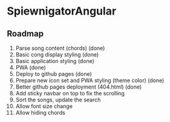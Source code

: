 # SpiewnigatorAngular

## Roadmap

1. Parse song content (chords) (done)
2. Basic cong display styling (done)
3. Basic application styling (done)
4. PWA (done)
5. Deploy to github pages (done)
6. Prepare new icon set and PWA styling (theme color) (done)
7. Better github pages deployment (404.html) (done)
8. Add sticky navbar on top to fix the scrolling
9. Sort the songs, update the search
10. Allow font size change
11. Allow hiding chords